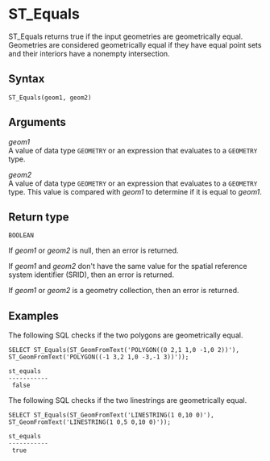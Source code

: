 # ST\_Equals<a name="ST_Equals-function"></a>

ST\_Equals returns true if the input geometries are geometrically equal\. Geometries are considered geometrically equal if they have equal point sets and their interiors have a nonempty intersection\. 

## Syntax<a name="ST_Equals-function-syntax"></a>

```
ST_Equals(geom1, geom2)
```

## Arguments<a name="ST_Equals-function-arguments"></a>

 *geom1*   
A value of data type `GEOMETRY` or an expression that evaluates to a `GEOMETRY` type\. 

 *geom2*   
A value of data type `GEOMETRY` or an expression that evaluates to a `GEOMETRY` type\. This value is compared with *geom1* to determine if it is equal to *geom1*\. 

## Return type<a name="ST_Equals-function-return"></a>

`BOOLEAN`

If *geom1* or *geom2* is null, then an error is returned\. 

If *geom1* and *geom2* don't have the same value for the spatial reference system identifier \(SRID\), then an error is returned\. 

If *geom1* or *geom2* is a geometry collection, then an error is returned\. 

## Examples<a name="ST_Equals-function-examples"></a>

The following SQL checks if the two polygons are geometrically equal\. 

```
SELECT ST_Equals(ST_GeomFromText('POLYGON((0 2,1 1,0 -1,0 2))'), ST_GeomFromText('POLYGON((-1 3,2 1,0 -3,-1 3))'));
```

```
st_equals
-----------
 false
```

The following SQL checks if the two linestrings are geometrically equal\. 

```
SELECT ST_Equals(ST_GeomFromText('LINESTRING(1 0,10 0)'), ST_GeomFromText('LINESTRING(1 0,5 0,10 0)'));
```

```
st_equals
-----------
 true
```